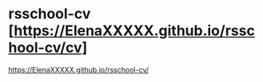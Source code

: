 # rsschool-cv [https://ElenaXXXXX.github.io/rsschool-cv/cv]
https://ElenaXXXXX.github.io/rsschool-cv/
